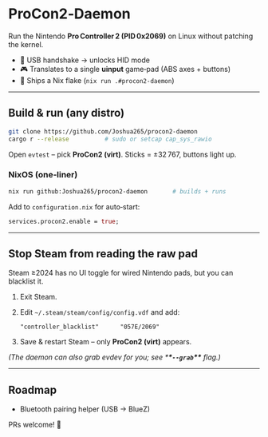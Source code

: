 # ProCon2‑Daemon

Run the Nintendo **Pro Controller 2 (PID 0x2069)** on Linux without patching the kernel.

- 🔌 USB handshake → unlocks HID mode
- 🎮 Translates to a single **uinput** game‑pad (ABS axes + buttons)
- 🧊 Ships a Nix flake (`nix run .#procon2-daemon`)

---

## Build & run (any distro)

```bash
git clone https://github.com/Joshua265/procon2-daemon
cargo r --release          # sudo or setcap cap_sys_rawio
```

Open `evtest` – pick **ProCon2 (virt)**. Sticks = ±32 767, buttons light up.

### NixOS (one‑liner)

```bash
nix run github:Joshua265/procon2-daemon       # builds + runs
```

Add to `configuration.nix` for auto‑start:

```nix
services.procon2.enable = true;
```

---

## Stop Steam from reading the raw pad

Steam ≥2024 has no UI toggle for wired Nintendo pads, but you can blacklist it.

1. Exit Steam.
2. Edit `~/.steam/steam/config/config.vdf` and add:

   ```
   "controller_blacklist"      "057E/2069"
   ```

3. Save & restart Steam – only **ProCon2 (virt)** appears.

_(The daemon can also grab evdev for you; see \***\*`--grab`\*\*** flag.)_

---

## Roadmap

- Bluetooth pairing helper (USB → BlueZ)

PRs welcome! 🎉
